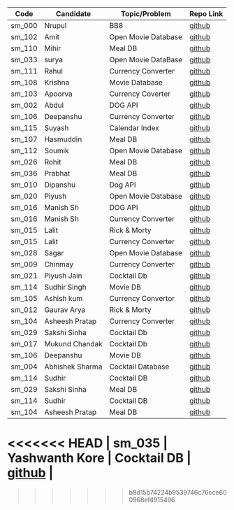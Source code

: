 | Code   | Candidate   | Topic/Problem       | Repo Link                                                                    |
| ------ | ----------- | ------------------- | ---------------------------------------------------------------------------- |
| sm_000 | Nrupul      | BB8                 | [github](https://github.com/nrupuld/masai-sprint-1)                          |
| sm_102 | Amit        | Open Movie Database | [github](https://github.com/akamit21/masai-sprint-3)                         |
| sm_110 | Mihir       | Meal DB             | [github](https://github.com/mihirlaldas/masai-sprint-3)                      |
| sm_033 | surya       | Open Movie DataBase | [github](https://github.com/suryakh/masai-sprint-3)                          |
| sm_111 | Rahul       | Currency Converter  | [github](https://github.com/rj3010/masai-sprint-3)                           |
| sm_108 | Krishna     | Movie Database      | [github](https://github.com/krishna7860/sprint-3)                            |
| sm_103 | Apoorva     | Currency Coverter   | [github](https://github.com/krsnaapoorv/projects/tree/master/masai-sprint-3) |
| sm_002 | Abdul       | DOG API	     | [github](https://github.com/abduljabbarpeer/masai-sprint-3)
| sm_106 | Deepanshu   | Currency Converter  | [github](https://github.com/dipanshuraz/masai-sprint-3)                      |
| sm_115 | Suyash      | Calendar Index      | [github](https://github.com/SuyashMishra-dev/masai-projects)                 |
| sm_107 | Hasmuddin   | Meal DB             | [github](https://github.com/hasmuddinansari/sprint-3)                        |
| sm_112 | Soumik      | Open Movie Database | [github](https://github.com/Acharya-soumik/projects/tree/master/sprint-3)    |
| sm_026 | Rohit       | Meal DB             | [github](https://github.com/rohit1234990/masai-sprint-3)                     |
| sm_036 | Prabhat     | Meal DB             | [github](https://github.com/PrabhatKrRanjan/masai-sprint-3)                  |
| sm_010 | Dipanshu    | Dog API             | [github](https://github.com/dipanshusabharwal/masai-sprint-3)                |
| sm_020 | Piyush      | Open Movie Database | [github](https://github.com/piush2611/masai-sprint-3)                        |
| sm_016 | Manish Sh   | DOG API             | [github](https://github.com/Manishsharma203/masai-sprint-3)                  |
| sm_016 | Manish Sh   | Currency Converter  | [github](https://github.com/Manishsharma203/masai-sprint-3_2)                |
| sm_015 | Lalit       | Rick & Morty        | [github](https://github.com/lalitsheoran/masai-sprint-3)                     |
| sm_015 | Lalit       | Currency Converter  | [github](https://github.com/lalitsheoran/masai-sprint-3_2)                   |
| sm_028 | Sagar       | Open Movie Database | [github](https://github.com/sagarkadu16/masai-sprint-3)                      |
| sm_009 | Chinmay     | Currency Converter  | [github](https://github.com/chinmaykude/masai-sprint-3/)                     |
| sm_021 | Piyush Jain | Cocktail Db         | [github](https://github.com/Piyu97/masai-sprint-3)                           |
| sm_114 | Sudhir Singh| Movie DB            | [github](https://github.com/Sudhirsin/projects/tree/master/masai/sprint-3)   |
| sm_105 | Ashish kum  | Currency Convertor  | [github](https://github.com/Ashish379k/masai-sprint-3)                       |
| sm_012 | Gaurav Arya | Rick & Morty        | [github](https://github.com/gauravarya12/masai-sprint-3)					            |
| sm_104 | Asheesh Pratap| Currency Converter| [github](https://github.com/asheesh900/masai-sprint-3.git)					          |
| sm_029 | Sakshi Sinha| Cocktail Db         | [github](https://github.com/SakshiSinha/masai-sprint-3)                      |
| sm_017 | Mukund Chandak | Cocktail Db         | [github](https://github.com/mukundchandak/masai-sprint-3)                 | 
| sm_106 | Deepanshu   | Movie DB     | [github](https://github.com/dipanshuraz/masai-sprint-3-2)                           |
| sm_004 | Abhishek Sharma | Cocktail Database | [github](https://github.com/Abhi1597/sprint_3)                             |
|sm_114  | Sudhir      | Cocktail DB  | [github](https://github.com/Sudhirsin/projects/tree/master/masai/week_8/sprint-3)   |
| sm_029 | Sakshi Sinha | Meal DB            | [github](https://sakshisinha.github.io/masai-Sprint-3/)   
| sm_114 | Sudhir  | Cocktail DB     | [github](https://github.com/Sudhirsin/projects/tree/master/masaisprint-3)              
| sm_104 | Asheesh Pratap | Meal DB | [github](https://github.com/asheesh900/masai-sprint-3-project-2)                       |
<<<<<<< HEAD
| sm_035 | Yashwanth Kore | Cocktail DB      | [github](https://github.com/YashwanthKore/masai-sprint-3)                    |
=======
>>>>>>> b8d15b74224b9539746c76cce600968ef4915496
